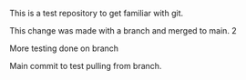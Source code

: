 This is a test repository to get familiar with git.

This change was made with a branch and merged to main. 2

More testing done on branch

Main commit to test pulling from branch.
